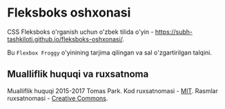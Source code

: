 # Fleksboks oshxonasi

CSS Fleksboks o'rganish uchun o'zbek tilida o'yin - https://subh-tashkiloti.github.io/fleksboks-oshxonasi/.

Bu `Flexbox Froggy` o'yinining tarjima qilingan va sal o'zgartirilgan talqini.

## Mualliflik huquqi va ruxsatnoma

Mualliflik huquqi 2015-2017 Tomas Park. Kod ruxsatnomasi - [MIT](https://github.com/kmlxn/fleksboks-oshxonasi/blob/gh-pages/LICENSE). Rasmlar ruxsatnomasi - [Creative Commons](https://creativecommons.org/licenses/by/3.0/legalcode.txt).
